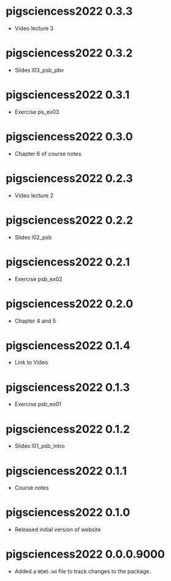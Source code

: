 # pigsciencess2022 0.3.3

* Video lecture 3

# pigsciencess2022 0.3.2

* Slides l03_psb_pbv

# pigsciencess2022 0.3.1

* Exercise ps_ex03

# pigsciencess2022 0.3.0

* Chapter 6 of course notes

# pigsciencess2022 0.2.3

* Video lecture 2

# pigsciencess2022 0.2.2

* Slides l02_psb

# pigsciencess2022 0.2.1

* Exercise psb_ex02

# pigsciencess2022 0.2.0

* Chapter 4 and 5

# pigsciencess2022 0.1.4

* Link to Video

# pigsciencess2022 0.1.3

* Exercise psb_ex01

# pigsciencess2022 0.1.2

* Slides l01_psb_intro

# pigsciencess2022 0.1.1

* Course notes

# pigsciencess2022 0.1.0

* Released initial version of website

# pigsciencess2022 0.0.0.9000

* Added a `NEWS.md` file to track changes to the package.
